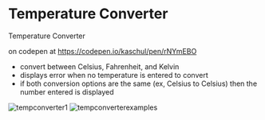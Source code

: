 # Temperature Converter
 Temperature Converter
 
 on codepen at https://codepen.io/kaschul/pen/rNYmEBO

- convert between Celsius, Fahrenheit, and Kelvin
- displays error when no temperature is entered to convert
- if both conversion options are the same (ex, Celsius to Celsius) then the number entered is displayed

![tempconverter1](https://user-images.githubusercontent.com/47723396/183964499-2a4b10fc-eb01-48ec-b06e-86b1f249a3ea.JPG)
![tempconverterexamples](https://user-images.githubusercontent.com/47723396/183964919-a8364f9d-faea-48b5-82c1-acf31ac72d56.png)
